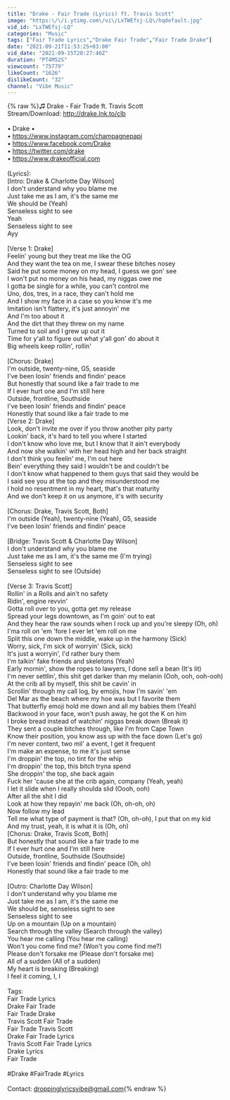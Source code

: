 ```yaml
---
title: "Drake - Fair Trade (Lyrics) ft. Travis Scott"
image: "https:\/\/i.ytimg.com\/vi\/LxTWEfsj-LQ\/hqdefault.jpg"
vid_id: "LxTWEfsj-LQ"
categories: "Music"
tags: ["Fair Trade Lyrics","Drake Fair Trade","Fair Trade Drake"]
date: "2021-09-21T11:53:25+03:00"
vid_date: "2021-09-15T20:27:46Z"
duration: "PT4M52S"
viewcount: "75779"
likeCount: "1626"
dislikeCount: "32"
channel: "Vibe Music"
---
```

{% raw %}♫ Drake - Fair Trade ft. Travis Scott<br />Stream/Download: <a rel="nofollow" target="blank" href="http://drake.lnk.to/clb">http://drake.lnk.to/clb</a><br /><br />• Drake •<br />• <a rel="nofollow" target="blank" href="https://www.instagram.com/champagnepapi">https://www.instagram.com/champagnepapi</a> <br />• <a rel="nofollow" target="blank" href="https://www.facebook.com/Drake">https://www.facebook.com/Drake</a> <br />• <a rel="nofollow" target="blank" href="https://twitter.com/drake">https://twitter.com/drake</a> <br />• <a rel="nofollow" target="blank" href="https://www.drakeofficial.com">https://www.drakeofficial.com</a> <br /><br />(Lyrics):<br />[Intro: Drake &amp; Charlotte Day Wilson]<br />I don't understand why you blame me<br />Just take me as I am, it's the same me<br />We should be (Yeah)<br />Senseless sight to see<br />Yeah<br />Senseless sight to see<br />Ayy<br /><br />[Verse 1: Drake]<br />Feelin' young but they treat me like the OG<br />And they want the tea on me, I swear these bitches nosey<br />Said he put some money on my head, I guess we gon' see<br />I won't put no money on his head, my niggas owe me<br />I gotta be single for a while, you can't control me<br />Uno, dos, tres, in a race, they can't hold me<br />And I show my face in a case so you know it's me<br />Imitation isn't flattery, it's just annoyin' me<br />And I'm too about it<br />And the dirt that they threw on my name<br />Turned to soil and I grew up out it<br />Time for y'all to figure out what y'all gon' do about it<br />Big wheels keep rollin', rollin'<br /><br />[Chorus: Drake]<br />I'm outside, twenty-nine, G5, seaside<br />I've been losin' friends and findin' peace<br />But honestly that sound like a fair trade to me<br />If I ever hurt one and I'm still here<br />Outside, frontline, Southside<br />I've been losin' friends and findin' peace<br />Honestly that sound like a fair trade to me<br />[Verse 2: Drake]<br />Look, don't invite me over if you throw another pity party<br />Lookin' back, it's hard to tell you where I started<br />I don't know who love me, but I know that it ain't everybody<br />And now she walkin' with her head high and her back straight<br />I don't think you feelin' me, I'm out here<br />Bein' everything they said I wouldn't be and couldn't be<br />I don't know what happened to them guys that said they would be<br />I said see you at the top and they misunderstood me<br />I hold no resentment in my heart, that's that maturity<br />And we don't keep it on us anymore, it's with security<br /><br />[Chorus: Drake, Travis Scott, Both]<br />I'm outside (Yeah), twenty-nine (Yeah), G5, seaside<br />I've been losin' friends and findin' peace<br /><br />[Bridge: Travis Scott &amp; Charlotte Day Wilson]<br />I don't understand why you blame me<br />Just take me as I am, it's the same me (I'm trying)<br />Senseless sight to see<br />Senseless sight to see (Outside)<br /><br />[Verse 3: Travis Scott]<br />Rollin' in a Rolls and ain't no safety<br />Ridin', engine revvin'<br />Gotta roll over to you, gotta get my release<br />Spread your legs downtown, as I'm goin' out to eat<br />And they hear the raw sounds when I rock up and you're sleepy (Oh, oh)<br />I'ma roll on 'em 'fore I ever let 'em roll on me<br />Split this one down the middle, wake up in the harmony (Sick)<br />Worry, sick, I'm sick of worryin' (Sick, sick)<br />It's just a worryin', I'd rather bury them<br />I'm talkin' fake friends and skeletons (Yeah)<br />Early mornin', show the ropes to lawyers, I done sell a bean (It's lit)<br />I'm never settlin', this shit get darker than my melanin (Ooh, ooh, ooh-ooh)<br />At the crib all by myself, this shit be cavin' in<br />Scrollin' through my call log, by emojis, how I'm savin' 'em<br />Del Mar as the beach where my hoe was but I favorite them<br />That butterfly emoji hold me down and all my babies them (Yeah)<br />Backwood in your face, won't push away, he got the K on him<br />I broke bread instead of watchin' niggas break down (Break it)<br />They sent a couple bitches through, like I'm from Cape Town<br />Know their position, you know ass up with the face down (Let's go)<br />I'm never content, two mil' a event, I get it frequent<br />I'm make an expense, to me it's just sense<br />I'm droppin' the top, no tint for the whip<br />I'm droppin' the top, this bitch tryna spend<br />She droppin' the top, she back again<br />Fuck her 'cause she at the crib again, company (Yeah, yeah)<br />I let it slide when I really shoulda slid (Oooh, ooh)<br />After all the shit I did<br />Look at how they repayin' me back (Oh, oh-oh, oh)<br />Now follow my lead<br />Tell me what type of payment is that? (Oh, oh-oh), I put that on my kid<br />And my trust, yeah, it is what it is (Oh, oh)<br />[Chorus: Drake, Travis Scott, Both]<br />But honestly that sound like a fair trade to me<br />If I ever hurt one and I'm still here<br />Outside, frontline, Southside (Southside)<br />I've been losin' friends and findin' peace (Oh, oh)<br />Honestly that sound like a fair trade to me<br /><br />[Outro: Charlotte Day Wilson]<br />I don't understand why you blame me<br />Just take me as I am, it's the same me<br />We should be, senseless sight to see<br />Senseless sight to see<br />Up on a mountain (Up on a mountain)<br />Search through the valley (Search through the valley)<br />You hear me calling (You hear me calling)<br />Won't you come find me? (Won't you come find me?)<br />Please don't forsake me (Please don't forsake me)<br />All of a sudden (All of a sudden)<br />My heart is breaking (Breaking)<br />I feel it coming, I, I<br /><br />Tags:<br />Fair Trade Lyrics<br />Drake Fair Trade<br />Fair Trade Drake<br />Travis Scott Fair Trade<br />Fair Trade Travis Scott<br />Drake Fair Trade Lyrics<br />Travis Scott Fair Trade Lyrics<br />Drake Lyrics<br />Fair Trade<br /><br />#Drake #FairTrade #Lyrics<br /><br />Contact: droppinglyricsvibe@gmail.com{% endraw %}
